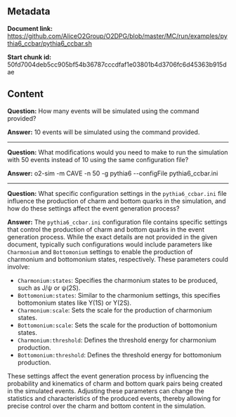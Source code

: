 ## Metadata

**Document link:** https://github.com/AliceO2Group/O2DPG/blob/master/MC/run/examples/pythia6_ccbar/pythia6_ccbar.sh

**Start chunk id:** 50fd7004deb5cc905bf54b36787cccdfaf1e03801b4d3706fc6d45363b915dae

## Content

**Question:** How many events will be simulated using the command provided?

**Answer:** 10 events will be simulated using the command provided.

---

**Question:** What modifications would you need to make to run the simulation with 50 events instead of 10 using the same configuration file?

**Answer:** o2-sim -m CAVE -n 50 -g pythia6 --configFile pythia6_ccbar.ini

---

**Question:** What specific configuration settings in the `pythia6_ccbar.ini` file influence the production of charm and bottom quarks in the simulation, and how do these settings affect the event generation process?

**Answer:** The `pythia6_ccbar.ini` configuration file contains specific settings that control the production of charm and bottom quarks in the event generation process. While the exact details are not provided in the given document, typically such configurations would include parameters like `Charmonium` and `Bottomonium` settings to enable the production of charmonium and bottomonium states, respectively. These parameters could involve:

- `Charmonium:states`: Specifies the charmonium states to be produced, such as J/ψ or ψ(2S).
- `Bottomonium:states`: Similar to the charmonium settings, this specifies bottomonium states like Υ(1S) or Υ(2S).
- `Charmonium:scale`: Sets the scale for the production of charmonium states.
- `Bottomonium:scale`: Sets the scale for the production of bottomonium states.
- `Charmonium:threshold`: Defines the threshold energy for charmonium production.
- `Bottomonium:threshold`: Defines the threshold energy for bottomonium production.

These settings affect the event generation process by influencing the probability and kinematics of charm and bottom quark pairs being created in the simulated events. Adjusting these parameters can change the statistics and characteristics of the produced events, thereby allowing for precise control over the charm and bottom content in the simulation.